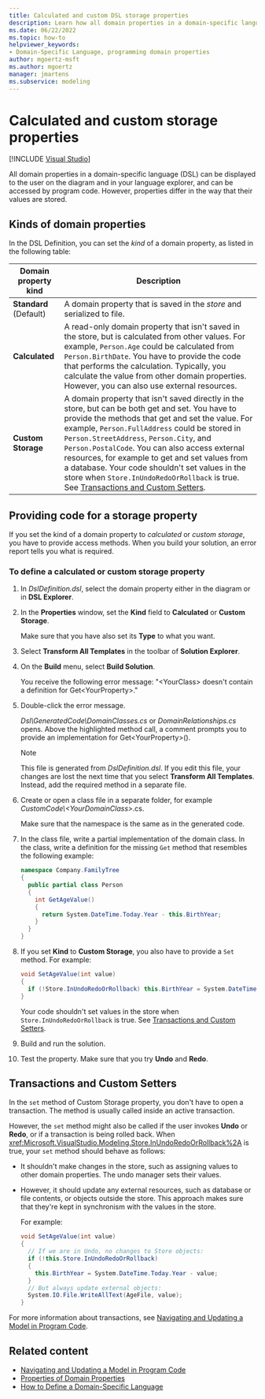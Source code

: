 ```yaml
---
title: Calculated and custom DSL storage properties
description: Learn how all domain properties in a domain-specific language (DSL) can be displayed to the user on the diagram and in your language explorer.
ms.date: 06/22/2022
ms.topic: how-to
helpviewer_keywords:
- Domain-Specific Language, programming domain properties
author: mgoertz-msft
ms.author: mgoertz
manager: jmartens
ms.subservice: modeling
---
```


# Calculated and custom storage properties

[!INCLUDE [Visual Studio](~/includes/applies-to-version/vs-windows-only.md)]

All domain properties in a domain-specific language (DSL) can be displayed to the user on the diagram and in your language explorer, and can be accessed by program code. However, properties differ in the way that their values are stored.

## Kinds of domain properties

In the DSL Definition, you can set the *kind* of a domain property, as listed in the following table:

|Domain property kind|Description|
|-|-|
|**Standard** (Default)|A domain property that is saved in the *store* and serialized to file.|
|**Calculated**|A read-only domain property that isn't saved in the store, but is calculated from other values. For example, `Person.Age` could be calculated from `Person.BirthDate`. You have to provide the code that performs the calculation. Typically, you calculate the value from other domain properties. However, you can also use external resources.|
|**Custom Storage**|A domain property that isn't saved directly in the store, but can be both get and set. You have to provide the methods that get and set the value. For example, `Person.FullAddress` could be stored in `Person.StreetAddress`, `Person.City`, and `Person.PostalCode`. You can also access external resources, for example to get and set values from a database. Your code shouldn't set values in the store when `Store.InUndoRedoOrRollback` is true. See [Transactions and Custom Setters](#setters).|

## Providing code for a storage property

If you set the kind of a domain property to *calculated* or *custom storage*, you have to provide access methods. When you build your solution, an error report tells you what is required.

### To define a calculated or custom storage property

1. In *DslDefinition.dsl*, select the domain property either in the diagram or in **DSL Explorer**.

1. In the **Properties** window, set the **Kind** field to **Calculated** or **Custom Storage**.

   Make sure that you have also set its **Type** to what you want.

1. Select **Transform All Templates** in the toolbar of **Solution Explorer**.

1. On the **Build** menu, select **Build Solution**.

   You receive the following error message: "\<YourClass> doesn't contain a definition for Get\<YourProperty>."

1. Double-click the error message.

   *Dsl\GeneratedCode\DomainClasses.cs* or *DomainRelationships.cs* opens. Above the highlighted method call, a comment prompts you to provide an implementation for Get\<YourProperty>().

    > [!NOTE]
    > This file is generated from *DslDefinition.dsl*. If you edit this file, your changes are lost the next time that you select **Transform All Templates**. Instead, add the required method in a separate file.

1. Create or open a class file in a separate folder, for example *CustomCode\\\<YourDomainClass>*.cs.

   Make sure that the namespace is the same as in the generated code.

1. In the class file, write a partial implementation of the domain class. In the class, write a definition for the missing `Get` method that resembles the following example:

    ```csharp
    namespace Company.FamilyTree
    {  
      public partial class Person
      {
        int GetAgeValue()
        {
          return System.DateTime.Today.Year - this.BirthYear;
        }
      }
    }
    ```

1. If you set **Kind** to **Custom Storage**, you also have to provide a `Set` method. For example:

    ```csharp
    void SetAgeValue(int value)
    {
      if (!Store.InUndoRedoOrRollback) this.BirthYear = System.DateTime.Today.Year - value;
    }
    ```

    Your code shouldn't set values in the store when `Store.InUndoRedoOrRollback` is true. See [Transactions and Custom Setters](#setters).

1. Build and run the solution.

1. Test the property. Make sure that you try **Undo** and **Redo**.

## <a name="setters"></a> Transactions and Custom Setters

In the `set` method of Custom Storage property, you don't have to open a transaction. The method is usually called inside an active transaction.

However, the `set` method might also be called if the user invokes **Undo** or **Redo**, or if a transaction is being rolled back. When <xref:Microsoft.VisualStudio.Modeling.Store.InUndoRedoOrRollback%2A> is true, your `set` method should behave as follows:

- It shouldn't make changes in the store, such as assigning values to other domain properties. The undo manager sets their values.

- However, it should update any external resources, such as database or file contents, or objects outside the store. This approach makes sure that they're kept in synchronism with the values in the store.

  For example:

  ```csharp
  void SetAgeValue(int value)
  {
    // If we are in Undo, no changes to Store objects:
    if (!this.Store.InUndoRedoOrRollback)
    {
      this.BirthYear = System.DateTime.Today.Year - value;
    }
    // But always update external objects:
    System.IO.File.WriteAllText(AgeFile, value);
  }
  ```

For more information about transactions, see [Navigating and Updating a Model in Program Code](../modeling/navigating-and-updating-a-model-in-program-code.md).

## Related content

- [Navigating and Updating a Model in Program Code](../modeling/navigating-and-updating-a-model-in-program-code.md)
- [Properties of Domain Properties](../modeling/properties-of-domain-properties.md)
- [How to Define a Domain-Specific Language](../modeling/how-to-define-a-domain-specific-language.md)
